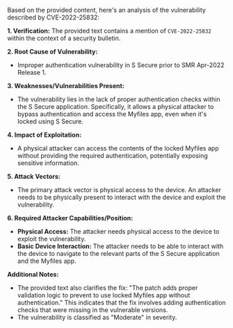 Based on the provided content, here's an analysis of the vulnerability described by CVE-2022-25832:

**1. Verification:**
The provided text contains a mention of `CVE-2022-25832` within the context of a security bulletin.

**2. Root Cause of Vulnerability:**
- Improper authentication vulnerability in S Secure prior to SMR Apr-2022 Release 1.

**3. Weaknesses/Vulnerabilities Present:**
- The vulnerability lies in the lack of proper authentication checks within the S Secure application. Specifically, it allows a physical attacker to bypass authentication and access the Myfiles app, even when it's locked using S Secure.

**4. Impact of Exploitation:**
- A physical attacker can access the contents of the locked Myfiles app without providing the required authentication, potentially exposing sensitive information.

**5. Attack Vectors:**
- The primary attack vector is physical access to the device. An attacker needs to be physically present to interact with the device and exploit the vulnerability.

**6. Required Attacker Capabilities/Position:**
- **Physical Access:** The attacker needs physical access to the device to exploit the vulnerability.
- **Basic Device Interaction:** The attacker needs to be able to interact with the device to navigate to the relevant parts of the S Secure application and the Myfiles app.

**Additional Notes:**
- The provided text also clarifies the fix: "The patch adds proper validation logic to prevent to use locked Myfiles app without authentication." This indicates that the fix involves adding authentication checks that were missing in the vulnerable versions.
- The vulnerability is classified as "Moderate" in severity.